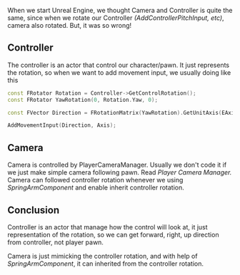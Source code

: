 When we start Unreal Engine, we thought Camera and Controller is quite the same, since when we rotate our Controller *(AddControllerPitchInput, etc)*, camera also rotated. But, it was so wrong!

## **Controller**

The controller is an actor that control our character/pawn. It just represents the rotation, so when we want to add movement input, we usually doing like this

```cpp
const FRotator Rotation = Controller->GetControlRotation();
const FRotator YawRotation(0, Rotation.Yaw, 0);

const FVector Direction = FRotationMatrix(YawRotation).GetUnitAxis(EAxis::Y);

AddMovementInput(Direction, Axis);
```

## **Camera**

Camera is controlled by PlayerCameraManager. Usually we don't code it if we just make simple camera following pawn. Read *Player Camera Manager.* Camera can followed controller rotation whenever we using *SpringArmComponent* and enable inherit controller rotation.

## **Conclusion**

Controller is an actor that manage how the control will look at, it just representation of the rotation, so we can get forward, right, up direction from controller, not player pawn.

Camera is just mimicking the controller rotation, and with help of *SpringArmComponent*, it can inherited from the controller rotation.